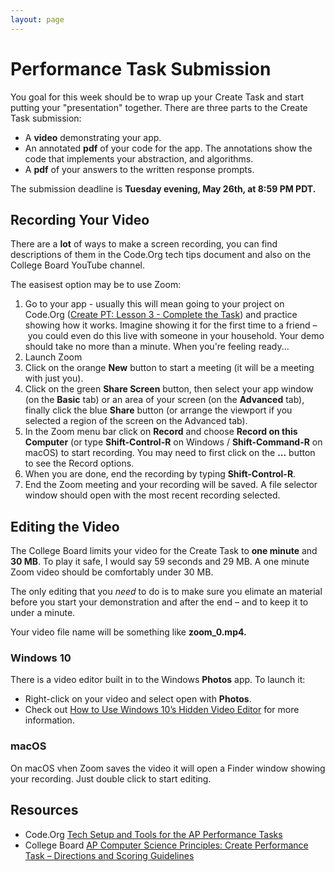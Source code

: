 ```yaml
---
layout: page
---
```


<!--img class="overview-image" src=""-->

# Performance Task Submission

You goal for this week should be to wrap up your Create Task and start putting your "presentation" together. There are three parts to the Create Task submission:
* A **video** demonstrating your app.
* An annotated **pdf** of your code for the app. The annotations show the code that implements your abstraction, and algorithms.
* A **pdf** of your answers to the written response prompts.

The submission deadline is **Tuesday evening, May 26th, at 8:59 PM PDT.**

## Recording Your Video

There are a **lot** of ways to make a screen recording, you can find descriptions of them in the Code.Org tech tips document and also on the College Board YouTube channel.

The easisest option may be to use Zoom:
1. Go to your app - usually this will mean going to your project on Code.Org ([Create PT: Lesson 3 - Complete the Task](https://studio.code.org/s/csp-create-2019/stage/3/puzzle/2)) and practice showing how it works. Imagine showing it for the first time to a friend – you could even do this live with someone in your household. Your demo should take no more than a minute. When you're feeling ready...
1. Launch Zoom
1. Click on the orange **New** button to start a meeting (it will be a meeting with just you).
1. Click on the green **Share Screen** button, then select your app window (on the **Basic** tab) or an area of your screen (on the **Advanced** tab), finally click the blue **Share** button (or arrange the viewport if you selected a region of the screen on the Advanced tab).
1. In the Zoom menu bar click on **Record** and choose **Record on this Computer** (or type **Shift-Control-R** on Windows / **Shift-Command-R** on macOS) to start recording. You may need to first click on the **...** button to see the Record options.
1. When you are done, end the recording by typing **Shift-Control-R**.
1. End the Zoom meeting and your recording will be saved. A file selector window should open with the most recent recording selected.

## Editing the Video

The College Board limits your video for the Create Task to **one minute** and **30 MB**. To play it safe, I would say 59 seconds and 29 MB. A one minute Zoom video should be comfortably under 30 MB.

The only editing that you *need* to do is to make sure you elimate an material before you start your demonstration and after the end – and to keep it to under a minute.

Your video file name will be something like **zoom_0.mp4.**

### Windows 10

There is a video editor built in to the Windows **Photos** app. To launch it:

* Right-click on your video and select open with **Photos**.
* Check out [How to Use Windows 10’s Hidden Video Editor](https://www.howtogeek.com/355524/how-to-use-windows-10s-hidden-video-editor/) for more information.

### macOS

On macOS vhen Zoom saves the video it will open a Finder window showing your recording. Just double click to start editing.

## Resources

* Code.Org [Tech Setup and Tools for the AP Performance Tasks](https://studio.code.org/s/csp-create-2019/stage/1/puzzle/2)
* College Board [AP Computer Science Principles: Create Performance Task – Directions and Scoring Guidelines](https://www.youtube.com/watch?v=9d-zQu02rc8)

<!-- Pull in repostitory-scope variables from _data/page.yml -->
